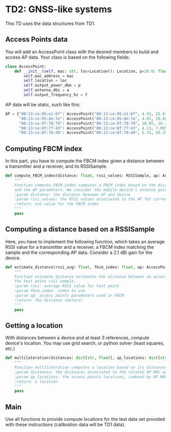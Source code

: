 # TD2: GNSS-like systems

This TD uses the data structures from TD1.

## Access Points data

You will add an AccessPoint class with the desired members to build and access AP data. Your class is based on the following fields:

```python
class AccessPoint:
	def __init__(self, mac: str, loc=Location(): Location, p=20.0: float, a=5.0: float, f=2417000000: float):
		self.mac_address = mac
		self.location = loc
		self.output_power_dbm = p
		self.antenna_dbi = a
		self.output_frequency_hz = f
```

AP data will be static, such like this:

```python
AP = {"00:13:ce:95:e1:6f": AccessPoint("00:13:ce:95:e1:6f", 4.93, 25.81, 3.55, 2417000000, 5.0, 20.0), \
      "00:13:ce:95:de:7e": AccessPoint("00:13:ce:95:de:7e", 4.83, 10.88, 3.78, 2417000000, 5.0, 20.0), \
      "00:13:ce:97:78:79": AccessPoint("00:13:ce:97:78:79", 20.05, 28.31, 3.74, 2417000000, 5.0, 20.0), \
      "00:13:ce:8f:77:43": AccessPoint("00:13:ce:8f:77:43", 4.13, 7.085, 0.80, 2417000000, 5.0, 20.0), \
      "00:13:ce:8f:78:d9": AccessPoint("00:13:ce:8f:78:d9", 5.74, 30.35, 2.04, 2417000000, 5.0, 20.0)}
```

## Computing FBCM index

In this part, you have to compute the FBCM index given a distance between a transmitter and a receiver, and its RSSISample.

```python
def compute_FBCM_index(distance: float, rssi_values: RSSISample, ap: AccessPoint) -> float:
	"""
    Function compute_FBCM_index computes a FBCM index based on the distance (between transmitter and receiver)
    and the AP parameters. We consider the mobile device's antenna gain is 2.1 dBi.
    :param distance: the distance between AP and device
    :param rssi_values: the RSSI values associated to the AP for current calibration point. Use their average value.
    :return: one value for the FBCM index
    """
	pass
```

## Computing a distance based on a RSSISample

Here, you have to implement the following function, which takes an average RSSI value for a transmitter and a receiver, a FBCM index matching the sample and the corresponding AP data. Consider a 2.1 dBi gain for the device.
```python
def estimate_distance(rssi_avg: float, fbcm_index: float, ap: AccessPoint) -> float:
    """
    Function estimate_distance estimates the distance between an access point and a test point based on
    the test point rssi sample.
    :param rssi: average RSSI value for test point
    :param fbcm_index: index to use
    :param ap: access points parameters used in FBCM
    :return: the distance (meters)
    """
	pass
```

## Getting a location

With distances between a device and at least 3 references, compute device's location. You may use grid search, or python solver (least squares, etc.)

```python
def multilateration(distances: dict[str, float], ap_locations: dict[str, Location]) -> Location:
    """
    Function multilateration computes a location based on its distances towards at least 3 access points
    :param distances: the distances associated to the related AP MAC addresses as a string
    :param ap_locations: the access points locations, indexed by AP MAC address as strings
    :return: a location
    """
	pass
```

## Main

Use all functions to provide compute locations for the test data set provided with these instructions (calibration data will be TD1 data).
